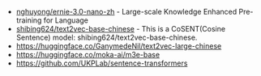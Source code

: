 - [nghuyong/ernie-3.0-nano-zh](https://huggingface.co/nghuyong/ernie-3.0-nano-zh) - Large-scale Knowledge Enhanced Pre-training for Language
- [shibing624/text2vec-base-chinese](https://huggingface.co/shibing624/text2vec-base-chinese) - This is a CoSENT(Cosine Sentence) model: shibing624/text2vec-base-chinese.
- https://huggingface.co/GanymedeNil/text2vec-large-chinese
- https://huggingface.co/moka-ai/m3e-base
- https://github.com/UKPLab/sentence-transformers

